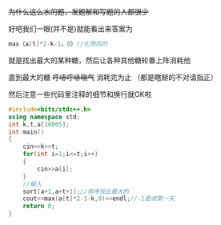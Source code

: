 ~~为什么这么水的题，发题解和写题的人都很少~~

好吧我们一眼(并不是)就能看出来答案为
```cpp
max（a[t]*2-k-1，0）//化简后的
```
就是找出最大的某种糖，然后让各种其他糖轮番上阵消耗他

直到最大的糖 ~~呼哧呼哧喘气~~ 消耗完为止 （都是瞎掰的不对请指正）

然后注意一些代码里注释的细节和换行就OK啦

```cpp
#include<bits/stdc++.h>
using namespace std;
int k,t,a[10005];
int main() 
{
    cin>>k>>t;
    for(int i=1;i<=t;i++)
    {
        cin>>a[i];
    }
    //输入 
    sort(a+1,a+t+1);//排序找出最大的 
    cout<<max(a[t]*2-1-k,0)<<endl;//-1是减第一天 
    return 0; 
}
```
